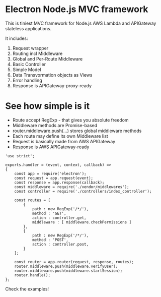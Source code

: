 # Electron Node.js MVC framework

This is tiniest MVC framework for Node.js AWS Lambda and APIGateway stateless applications.

It includes:
1. Request wrapper
2. Routing incl Middleware
3. Global and Per-Route Middleware
4. Basic Controller
5. Simple Model
6. Data Transvormation objects as Views
7. Error handling
8. Response is APIGateway-proxy-ready

# See how simple is it

* Route accept RegExp - that gives you absolute freedom
* Middleware methods are Promise-based
* router.middleware.push(...) stores global middleware methods
* Each route may define its own Middleware list
* Request is basically made from AWS APIGateway
* Response is AWS APIGateway-ready
```
'use strict';

exports.handler = (event, context, callback) =>
{
    const app = require('electron');
    const request = app.request(event);
    const response = app.response(callback);
    const middleware = require('./vendor/middlewares');
    const controller = require('./controllers/index_controller');

    const routes = [
        {
            path : new RegExp('/*/'),
            method : 'GET',
            action : controller.get,
            middleware : [ middleware.checkPermissions ]
        },
        {
            path : new RegExp('/*/'),
            method : 'POST',
            action : controller.post,
        }
    ];

    const router = app.router(request, response, routes);
    router.middleware.push(middleware.verifyUser);
    router.middleware.push(middleware.startSession);
    router.handle();
};
```

Check the examples!
